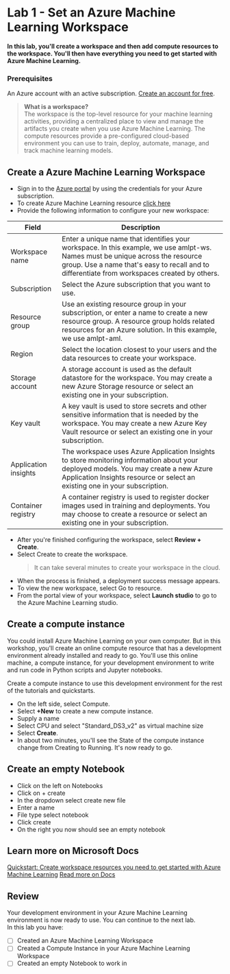 # Lab 1 - Set an Azure Machine Learning Workspace

**In this lab, you'll create a workspace and then add compute resources to the workspace. You'll then have everything you need to get started with Azure Machine Learning.**

### Prerequisites
An Azure account with an active subscription. [Create an account for free](https://azure.microsoft.com/free/?WT.mc_id=aiml-73287-heboelma).

>**What is a workspace?**   
>The workspace is the top-level resource for your machine learning activities, providing a centralized place to view and manage the artifacts you create when you use Azure Machine Learning. The compute resources provide a pre-configured cloud-based environment you can use to train, deploy, automate, manage, and track machine learning models.


## Create a Azure Machine Learning Workspace

- Sign in to the [Azure portal](https://portal.azure.com?WT.mc_id=aiml-73287-heboelma) by using the credentials for your Azure subscription.
- To create Azure Machine Learning resource [click here](https://portal.azure.com/#create/Microsoft.MachineLearningServices?WT.mc_id=aiml-73287-heboelma)
- Provide the following information to configure your new workspace:   
  
| Field	| Description |
| --- | --- |
| Workspace name | Enter a unique name that identifies your workspace. In this example, we use amlpt-ws. Names must be unique across the resource group. Use a name that's easy to recall and to differentiate from workspaces created by others. | 
| Subscription | Select the Azure subscription that you want to use. |
Resource group|	Use an existing resource group in your subscription, or enter a name to create a new resource group. A resource group holds related resources for an Azure solution. In this example, we use amlpt-aml. |
| Region |	Select the location closest to your users and the data resources to create your workspace. |
Storage account |	A storage account is used as the default datastore for the workspace. You may create a new Azure Storage resource or select an existing one in your subscription. |
| Key vault |A key vault is used to store secrets and other sensitive information that is needed by the workspace. You may create a new Azure Key Vault resource or select an existing one in your subscription.|
| Application insights |The workspace uses Azure Application Insights to store monitoring information about your deployed models. You may create a new Azure Application Insights resource or select an existing one in your subscription. |
| Container registry |	A container registry is used to register docker images used in training and deployments. You may choose to create a resource or select an existing one in your subscription. |
- After you're finished configuring the workspace, select **Review + Create**.
- Select Create to create the workspace.
  > It can take several minutes to create your workspace in the cloud.
- When the process is finished, a deployment success message appears.
- To view the new workspace, select Go to resource.
- From the portal view of your workspace, select **Launch studio** to go to the Azure Machine Learning studio.

## Create a compute instance
You could install Azure Machine Learning on your own computer. But in this workshop, you'll create an online compute resource that has a development environment already installed and ready to go. You'll use this online machine, a compute instance, for your development environment to write and run code in Python scripts and Jupyter notebooks.

Create a compute instance to use this development environment for the rest of the tutorials and quickstarts.

- On the left side, select Compute.
- Select **+New** to create a new compute instance.
- Supply a name
- Select CPU and select "Standard_DS3_v2" as virtual machine size
- Select **Create**.
- In about two minutes, you'll see the State of the compute instance change from Creating to Running. It's now ready to go.

## Create an empty Notebook
- Click on the left on Notebooks
- Click on + create
- In the dropdown select create new file
- Enter a name
- File type select notebook
- Click create
- On the right you now should see an empty notebook


## Learn more on Microsoft Docs
[Quickstart: Create workspace resources you need to get started with Azure Machine Learning](https://docs.microsoft.com/azure/machine-learning/quickstart-create-resources?WT.mc_id=aiml-73287-heboelma)
[Read more on Docs](https://docs.microsoft.com/azure/machine-learning/?WT.mc_id=aiml-73287-heboelma)


## Review

Your development environment in your Azure Machine Learning environment is now ready to use. You can continue to the next lab.      
In this lab you have:

* [ ] Created an Azure Machine Learning Workspace
* [ ] Created a Compute Instance in your Azure Machine Learning Workspace
* [ ] Created an empty Notebook to work in